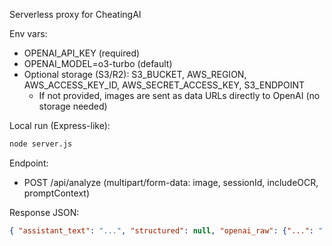 Serverless proxy for CheatingAI

Env vars:
- OPENAI_API_KEY (required)
- OPENAI_MODEL=o3-turbo (default)
- Optional storage (S3/R2): S3_BUCKET, AWS_REGION, AWS_ACCESS_KEY_ID, AWS_SECRET_ACCESS_KEY, S3_ENDPOINT
  - If not provided, images are sent as data URLs directly to OpenAI (no storage needed)

Local run (Express-like):
```bash
node server.js
```

Endpoint:
- POST /api/analyze (multipart/form-data: image, sessionId, includeOCR, promptContext)

Response JSON:
```json
{ "assistant_text": "...", "structured": null, "openai_raw": {"...": "..."} }
```


